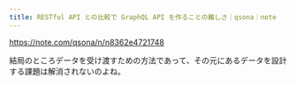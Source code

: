 ```yaml
---
title: RESTful API との比較で GraphQL API を作ることの難しさ｜qsona｜note
---
```


https://note.com/qsona/n/n8362e4721748

結局のところデータを受け渡すための方法であって、その元にあるデータを設計する課題は解消されないのよね。
